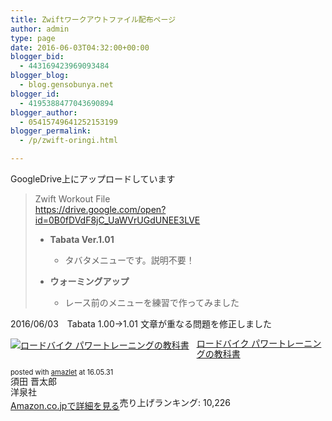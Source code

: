 ```yaml
---
title: Zwiftワークアウトファイル配布ページ
author: admin
type: page
date: 2016-06-03T04:32:00+00:00
blogger_bid:
  - 443169423969093484
blogger_blog:
  - blog.gensobunya.net
blogger_id:
  - 4195388477043690894
blogger_author:
  - 05415749641252153199
blogger_permalink:
  - /p/zwift-oringi.html

---
```

GoogleDrive上にアップロードしています

<blockquote class="tr_bq">
  <p>
    Zwift Workout File<br /> <a href="https://drive.google.com/open?id=0B0fDVdF8jC_UaWVrUGdUNEE3LVE">https://drive.google.com/open?id=0B0fDVdF8jC_UaWVrUGdUNEE3LVE</a>
  </p>

  <ul>
    <li>
<b>Tabata Ver.1.01</b>
    </li>
  </ul>

  <ul>
    <li style="list-style-type: none;">
<ul>
  <li>
    タバタメニューです。説明不要！
  </li>
</ul>
    </li>
  </ul>

  <ul>
    <li>
<b>ウォーミングアップ</b>
    </li>
  </ul>

  <ul>
    <li style="list-style-type: none;">
<ul>
  <li>
    レース前のメニューを練習で作ってみました
  </li>
</ul>
    </li>
  </ul>
</blockquote>

2016/06/03　Tabata 1.00→1.01 文章が重なる問題を修正しました

<div class="amazlet-box" style="margin-bottom: 0px;">
  <div class="amazlet-image" style="float: left; margin: 0px 12px 1px 0px;">
    <a href="http://www.amazon.co.jp/exec/obidos/ASIN/4800308712/gensobunya-22/ref=nosim/" target="_blank" rel="noopener" name="amazletlink"><img style="border: none;" src="https://images-fe.ssl-images-amazon.com/images/I/61JDjtAXWIL._SL160_.jpg" alt="ロードバイク パワートレーニングの教科書" /></a>
  </div>

  <div class="amazlet-info" style="line-height: 120%; margin-bottom: 10px;">
    <div class="amazlet-name" style="line-height: 120%; margin-bottom: 10px;">
<a href="http://www.amazon.co.jp/exec/obidos/ASIN/4800308712/gensobunya-22/ref=nosim/" target="_blank" rel="noopener" name="amazletlink">ロードバイク パワートレーニングの教科書</a></p>

<div class="amazlet-powered-date" style="font-size: 80%; line-height: 120%; margin-top: 5px;">
  posted with <a title="amazlet" href="http://www.amazlet.com/" target="_blank" rel="noopener">amazlet</a> at 16.05.31
</div>


<div class="amazlet-detail">
須田 晋太郎 <br /> 洋泉社 <br /> 売り上げランキング: 10,226


<div class="amazlet-sub-info" style="float: left;">
<div class="amazlet-link" style="margin-top: 5px;">
  <a href="http://www.amazon.co.jp/exec/obidos/ASIN/4800308712/gensobunya-22/ref=nosim/" target="_blank" rel="noopener" name="amazletlink">Amazon.co.jpで詳細を見る</a>
</div>

  </div>

  <div class="amazlet-footer" style="clear: left;">
     
  </div>
</div>
